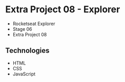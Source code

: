 # Extra Project 08 - Explorer

* Rocketseat Explorer
* Stage 06
* Extra Project 08

## Technologies

* HTML
* CSS
* JavaScript
